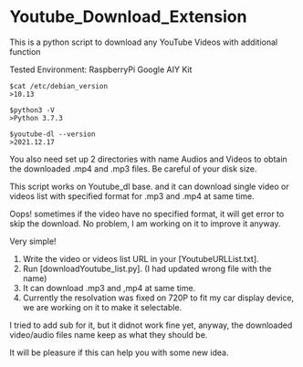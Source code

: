 # Youtube_Download_Extension
This is a python script to download any YouTube Videos with additional function

Tested Environment:
RaspberryPi Google AIY Kit

```
$cat /etc/debian_version
>10.13

$python3 -V
>Python 3.7.3

$youtube-dl --version
>2021.12.17
```
You also need set up 2 directories with name Audios and Videos to obtain the downloaded .mp4 and .mp3 files.
Be careful of your disk size.

This script works on Youtube_dl base.
and it can download single video or videos list with specified format for .mp3 and .mp4 at same time.

Oops! sometimes if the video have no specified format, it will get error to skip the download.
No problem, I am working on it to improve it anyway.

Very simple!
1. Write the video or videos list URL in your [YoutubeURLList.txt].
2. Run [downloadYoutube_list.py]. (I had updated wrong file with the name)
3. It can download .mp3 and ,mp4 at same time.
4. Currently the resolvation was fixed on 720P to fit my car display device, we are working on it to make it selectable.

I tried to add sub for it, but it didnot work fine yet, anyway, the downloaded video/audio files name keep as what they should be.

It will be pleasure if this can help you with some new idea.
